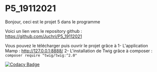 # P5_19112021

Bonjour, ceci est le projet 5 dans le programme 

Voici un lien vers le repository github : https://github.com/Juchri/P5_19112021 

Vous pouvez le télécharger puis ouvrir le projet grâce à 
1- L'application Mamp : http://127.0.0.1:8888/
2- L'installation de Twig grâce à composer : `composer require "twig/twig:^2.0"`


[![Codacy Badge](https://app.codacy.com/project/badge/Grade/0b98b27ee2174a6c960985fd0e177428)](https://www.codacy.com/gh/Juchri/P5_04062022/dashboard?utm_source=github.com&amp;utm_medium=referral&amp;utm_content=Juchri/P5_04062022&amp;utm_campaign=Badge_Grade)